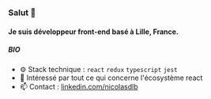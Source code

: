 ### Salut 👋

#### Je suis développeur front-end basé à Lille, France.


##### BIO
 
 * ⚙️  Stack technique : `react` `redux` `typescript` `jest` 
 * 🌱  Intéressé par tout ce qui concerne l'écosystème react
 * 📫  Contact : [linkedin.com/nicolasdlb](https://www.linkedin.com/in/nicolasdlb)
 
 <!--J'aime travailler avec des technologies comme ```react``` en Jamstack (JavaScript, APIs + Markup) et Redux. -->
 
 

<!-- ### Bonjour et bienvenue 👋

Vous voici chez moi, dans mon laboratoire.

📫 Comment me contacter : [LinkedIn](www.linkedin.com/in/nicolasdlb)

### 🦥 Qui suis-je ?
Je suis un développeur passionné, déterminé et investi. Je travaille sur des projets qui me parlent, dans des équipes bienveillantes où exigeance rime avec bonne ambiance.

J'ai eu l'occasion de faire mes armes à l'université de Lille dans laquelle j'ai pu participer à la naissance d'un très beau projet autant d'un point de vue de l'élaboration que de sa construction.

### Mes compétences
#### Techniques
🔭 Les technos avec lesquelles je travaille:

 
React  
Redux  
Typescript  
NodeJS  
Jest/Enzyme  
Firebase
 -->
